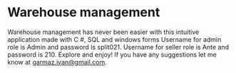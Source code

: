 # Warehouse management
 Warehouse management has never been easier with this intuitive application made with C #, SQL and windows forms
Username for admin role is Admin and password is split021. Username for seller role is Ante and password is 210. Explore and enjoy! 
If you have any suggestions let me know at garmaz.ivan@gmail.com.
